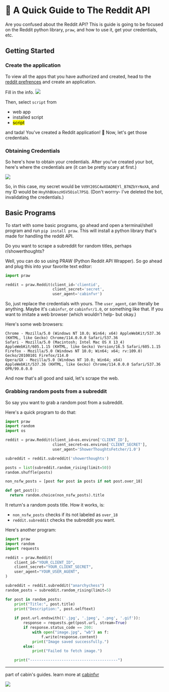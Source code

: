 # 💫 A Quick Guide to The Reddit API

Are you confused about the Reddit API? This is guide is going to be focused on the Reddit python library, `praw`, and how to use it, get your credentials, etc.

## Getting Started

### Create the application

To view all the apps that you have authorized and created, head to the [reddit prefrences](https://www.reddit.com/prefs/apps) and create an application.

Fill in the info.
![](https://ace.kxd.fm/$YG6KgpCFslNLtdtSIkSCzA.png)

Then, select `script` from
- web app
- installed script
- <mark>script</mark>

and tada! You've created a Reddit application! 🎉
Now, let's get those credentials.

### Obtaining Credentials

So here's how to obtain your credentials. After you've created your bot, here's where the credentials are (it can be pretty scary at first.)

![](https://ace.kxd.fm/$I-CsYnw2YwqcxNC_ejhAQQ.png)

So, in this case, my secret would be `Vd9Y20SC4wXOADREYl_B7NZbYrNoXA`, and my ID would be `HnyhhBUeszHSV5Oiol7PSQ`. (Don't worrry- I've deleted the bot, invalidating the credentials.)

## Basic Programs

To start with some basic programs, go ahead and open a terminal/shell program and run `pip install praw`. This will install a python library that's made for handling the reddit API.

Do you want to scrape a subreddit for random titles, perhaps r/showerthoughts?

Well, you can do so using PRAW (Python Reddit API Wrapper). So go ahead and plug this into your favorite text editor:

```python
import praw

reddit = praw.Reddit(client_id='clientid',
                     client_secret='secret',
                     user_agent='cabinfvr')
```
So, just replace the credentials with yours. The `user_agent`, can literally be anything. Maybe it's `cabinfvr`, or `cabinfvr/1.0`, or something like that. If you want to imitate a web browser (which wouldn't help- but okay.)

Here's some web browsers:

```
Chrome - Mozilla/5.0 (Windows NT 10.0; Win64; x64) AppleWebKit/537.36 (KHTML, like Gecko) Chrome/114.0.0.0 Safari/537.36
Safari - Mozilla/5.0 (Macintosh; Intel Mac OS X 13_4) AppleWebKit/605.1.15 (KHTML, like Gecko) Version/16.5 Safari/605.1.15
Firefox - Mozilla/5.0 (Windows NT 10.0; Win64; x64; rv:109.0) Gecko/20100101 Firefox/114.0
Opera/GX - Mozilla/5.0 (Windows NT 10.0; Win64; x64) AppleWebKit/537.36 (KHTML, like Gecko) Chrome/114.0.0.0 Safari/537.36 OPR/99.0.0.0
```

And now that's all good and said, let's scrape the web.

### Grabbing random posts from a subreddit

So say you want to grab a random post from a subreddit.

Here's a quick program to do that:

```python
import praw
import random
import os

reddit = praw.Reddit(client_id=os.environ['CLIENT_ID'],
                     client_secret=os.environ['CLIENT_SECRET'],
                     user_agent='ShowerThoughtsFetcher/1.0')

subreddit = reddit.subreddit('showerthoughts')

posts = list(subreddit.random_rising(limit=50))
random.shuffle(posts)

non_nsfw_posts = [post for post in posts if not post.over_18]

def get_post():
  return random.choice(non_nsfw_posts).title
```

It return's a random posts title. How it works, is:
- `non_nsfw_posts` checks if its not labeled as `over_18` 
- `reddit.subreddit` checks the subreddit you want.

Here's another program:

```python
import praw
import random
import requests

reddit = praw.Reddit(
    client_id="YOUR_CLIENT_ID",
    client_secret="YOUR_CLIENT_SECRET",
    user_agent="YOUR_USER_AGENT",
)

subreddit = reddit.subreddit("anarchychess")
random_posts = subreddit.random_rising(limit=5)

for post in random_posts:
    print("Title:", post.title)
    print("Description:", post.selftext)
    
    if post.url.endswith(('.jpg', '.jpeg', '.png', '.gif')):
        response = requests.get(post.url, stream=True)
        if response.status_code == 200:
            with open("image.jpg", "wb") as f:
                f.write(response.content)
            print("Image saved successfully.")
        else:
            print("Failed to fetch image.")

    print("---------------------------------------")

```

---
part of cabin's guides. learn more at [cabinfvr](https://cabinfvr.github.io)

![]([https://ace.kxd.fm/$4-_rX1AcyO1p8XTTcNO03A.png](https://ace.kxd.fm/$ZXX6L7OdwofV9RDdTEU_1w.png))
